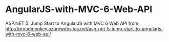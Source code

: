 # AngularJS-with-MVC-6-Web-API
ASP.NET 5: Jump Start to AngularJS with MVC 6 Web API from http://proudmonkey.azurewebsites.net/asp-net-5-jump-start-to-angularjs-with-mvc-6-web-api/
